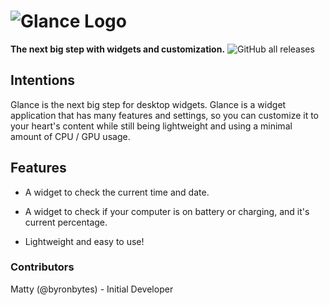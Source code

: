 # ![Glance Logo](https://user-images.githubusercontent.com/53088136/145693921-000a8b73-25ff-4ec1-b1e3-f79c9139a612.png) 
**The next big step with widgets and customization.** ![GitHub all releases](https://img.shields.io/github/downloads/LiteTools/Glance/total?style=flat-square)

## Intentions
Glance is the next big step for desktop widgets.  Glance is a widget application that has many features and settings, so you can customize it to your heart's content while still being lightweight and using a minimal amount of CPU / GPU usage.

## Features
- A widget to check the current time and date.

- A widget to check if your computer is on battery or charging, and it's current percentage.

- Lightweight and easy to use!


### Contributors

Matty (@byronbytes) - Initial Developer
